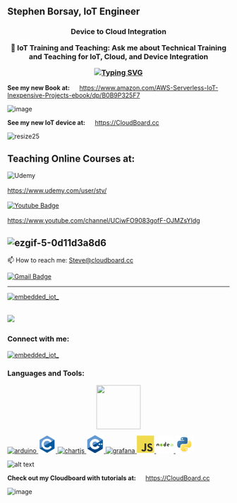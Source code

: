 ## Stephen Borsay, IoT Engineer

<h3 align="center">Device to Cloud Integration</p>

💬 IoT Training and Teaching: Ask me about Technical Training and Teaching for IoT, Cloud, and Device Integration</br>

[![Typing SVG](https://readme-typing-svg.herokuapp.com?font=Fira+Code&duration=5500&pause=1000&color=2F2EF7&center=true&multiline=true&width=435&lines=My+New+Book+on+Amazon;%22AWS+Serverless+IoT%22)](https://git.io/typing-svg) </h3>
**See my new Book at:**  &emsp; https://www.amazon.com/AWS-Serverless-IoT-Inexpensive-Projects-ebook/dp/B0B9P325F7
</br></p>
![image](https://user-images.githubusercontent.com/16296900/187732695-c24d884f-bdbf-4a44-8788-e6119ffacbaa.png)

**See my new IoT device at:**  &emsp; https://CloudBoard.cc
</br></p>
![resize25](https://user-images.githubusercontent.com/16296900/187734068-ba0d510b-171a-4d1b-b8c0-5df97e877f6b.jpg)

## Teaching Online Courses at:

![Udemy](https://img.shields.io/badge/Udemy-A435F0?style=for-the-badge&logo=Udemy&logoColor=white) </br> </br>  https://www.udemy.com/user/stv/  </br>
</br> <a href="https://www.youtube.com/channel/UCiwFO9083gofF-OJMZsYIdg">
    <img src="https://img.shields.io/badge/YouTube-red?style=for-the-badge&logo=youtube&logoColor=white" alt="Youtube Badge"/>  </br>
  </a></br>
  https://www.youtube.com/channel/UCiwFO9083gofF-OJMZsYIdg
  </br>

![ezgif-5-0d11d3a8d6](https://user-images.githubusercontent.com/16296900/152267669-32a10f21-0ffa-40bc-a67c-a72c5eb9b999.gif)
---

📫 How to reach me: Steve@cloudboard.cc </br>

[![Gmail Badge](https://img.shields.io/badge/-Borsay@gmail.com-c14438?style=flat-square&logo=Gmail&logoColor=white&link=mailto:Borsay@gmail.com)](mailto:mBorsay@gmail.com) 

---

<p align="left"> <a href="https://twitter.com/embedded_iot_" target="blank"><img src="https://img.shields.io/twitter/follow/embedded_iot_?logo=twitter&style=for-the-badge" alt="embedded_iot_" /></a> </p>

![](https://komarev.com/ghpvc/?username=sborsay)
---

<h3 align="left">Connect with me:</h3>
<p align="left">
<a href="https://twitter.com/embedded_iot_" target="blank"><img align="center" src="https://raw.githubusercontent.com/rahuldkjain/github-profile-readme-generator/master/src/images/icons/Social/twitter.svg" alt="embedded_iot_" height="30" width="40" /></a>
  

  
</p>

<h3 align="left">Languages and Tools:</h3>

<div class="col-md-2 col-lg-4  zoom-on-hover" style="display: flex; justify-content: center;"><img width="100px", height="100px" src="https://icon.vimalverma.in/img/?tool=amazon-web-services&acol=gold"></div>

<p align="left"> <a href="https://www.arduino.cc/" target="_blank" rel="noreferrer"> <img src="https://cdn.worldvectorlogo.com/logos/arduino-1.svg" alt="arduino" width="40" height="40"/> </a> <a href="https://www.cprogramming.com/" target="_blank" rel="noreferrer"> <img src="https://raw.githubusercontent.com/devicons/devicon/master/icons/c/c-original.svg" alt="c" width="40" height="40"/> </a> <a href="https://www.chartjs.org" target="_blank" rel="noreferrer"> <img src="https://www.chartjs.org/media/logo-title.svg" alt="chartjs" width="40" height="40"/> </a> <a href="https://www.w3schools.com/cpp/" target="_blank" rel="noreferrer"> <img src="https://raw.githubusercontent.com/devicons/devicon/master/icons/cplusplus/cplusplus-original.svg" alt="cplusplus" width="40" height="40"/> </a> <a href="https://grafana.com" target="_blank" rel="noreferrer"> <img src="https://www.vectorlogo.zone/logos/grafana/grafana-icon.svg" alt="grafana" width="40" height="40"/> </a> <a href="https://developer.mozilla.org/en-US/docs/Web/JavaScript" target="_blank" rel="noreferrer"> <img src="https://raw.githubusercontent.com/devicons/devicon/master/icons/javascript/javascript-original.svg" alt="javascript" width="40" height="40"/> </a> <a href="https://nodejs.org" target="_blank" rel="noreferrer"> <img src="https://raw.githubusercontent.com/devicons/devicon/master/icons/nodejs/nodejs-original-wordmark.svg" alt="nodejs" width="40" height="40"/> </a> <a href="https://www.python.org" target="_blank" rel="noreferrer"> <img src="https://raw.githubusercontent.com/devicons/devicon/master/icons/python/python-original.svg" alt="python" width="40" height="40"/> </a></p>

![alt text](https://github.com/sborsay/Serverless-IoT-on-AWS/blob/master/Level4_design/resize15.jpg?raw=true)

**Check out my Cloudboard with tutorials at:**  &emsp; https://CloudBoard.cc

![image](https://user-images.githubusercontent.com/16296900/152218861-32746953-e7bc-4981-b71e-84fc3d45febd.png)


<!--
**sborsay/sborsay** is a ✨ _special_ ✨ repository because its `README.md` (this file) appears on your GitHub profile.

Here are some ideas to get you started:

- 🔭 I’m currently working on ...
- 🌱 I’m currently learning ...
- 👯 I’m looking to collaborate on ...
- 🤔 I’m looking for help with ...
- 💬 Ask me about ...
- 📫 How to reach me: ...
- 😄 Pronouns: ...
- ⚡ Fun fact: ...
-->
